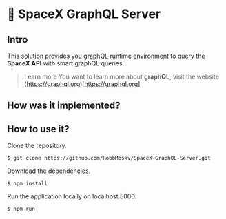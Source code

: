 # :rocket: SpaceX GraphQL Server
  
## Intro
  
This solution provides you graphQL runtime environment to query the **SpaceX API** with smart graphQL queries.  

> Learn more
> You want to learn more about **graphQL**, visit the website (https://graphql.org)[https://graphql.org]

## How was it implemented?



## How to use it?  
  
Clone the repository.
```
$ git clone https://github.com/RobbMoskv/SpaceX-GraphQL-Server.git
```

Download the dependencies.
```
$ npm install
```

Run the application locally on localhost:5000.
```
$ npm run
```